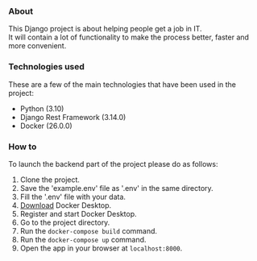 
### About

This Django project is about helping people get a job in IT.\
It will contain a lot of functionality to make the process better, faster and more convenient.


### Technologies used

These are a few of the main technologies that have been used in the project:
- Python (3.10)
- Django Rest Framework (3.14.0)
- Docker (26.0.0)


### How to

To launch the backend part of the project please do as follows:
1. Clone the project.
2. Save the 'example.env' file  as '.env' in the same directory.
3. Fill the '.env' file with your data.
4. [Download](https://www.docker.com/products/docker-desktop/) Docker Desktop.
5. Register and start Docker Desktop.
6. Go to the project directory.
7. Run the ```docker-compose build``` command.
8. Run the ```docker-compose up``` command.
9. Open the app in your browser at ```localhost:8000```. 